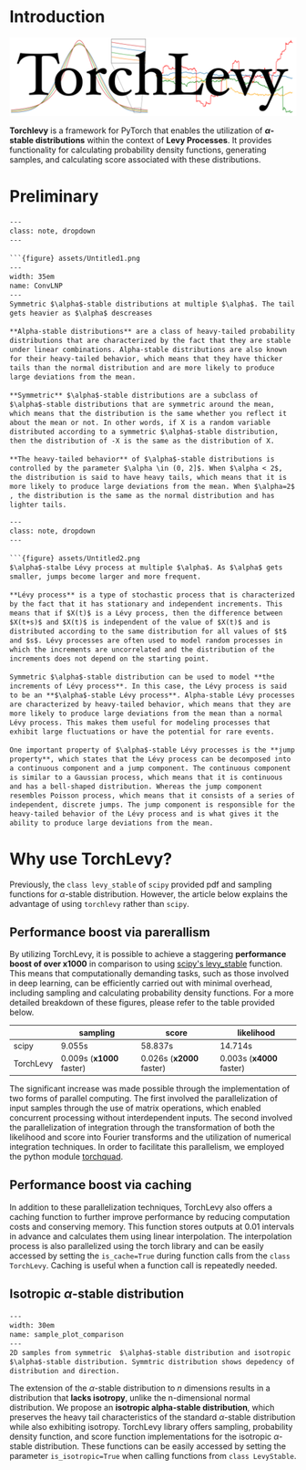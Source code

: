 # Introduction

![Untitled](assets/Untitled.png)

**Torchlevy** is a framework for PyTorch that enables the utilization of **$\alpha$-stable distributions** within the context of **Levy Processes**. It provides functionality for calculating probability density functions, generating samples, and calculating score associated with these distributions.
# Preliminary


```{admonition} Note$\qquad$$\alpha$-stable distribution
---
class: note, dropdown
---

```{figure} assets/Untitled1.png
---
width: 35em
name: ConvLNP
---
Symmetric $\alpha$-stable distributions at multiple $\alpha$. The tail gets heavier as $\alpha$ descreases

**Alpha-stable distributions** are a class of heavy-tailed probability distributions that are characterized by the fact that they are stable under linear combinations. Alpha-stable distributions are also known for their heavy-tailed behavior, which means that they have thicker tails than the normal distribution and are more likely to produce large deviations from the mean. 

**Symmetric** $\alpha$-stable distributions are a subclass of $\alpha$-stable distributions that are symmetric around the mean, which means that the distribution is the same whether you reflect it about the mean or not. In other words, if X is a random variable distributed according to a symmetric $\alpha$-stable distribution, then the distribution of -X is the same as the distribution of X.

**The heavy-tailed behavior** of $\alpha$-stable distributions is controlled by the parameter $\alpha \in (0, 2]$. When $\alpha < 2$, the distribution is said to have heavy tails, which means that it is more likely to produce large deviations from the mean. When $\alpha=2$ , the distribution is the same as the normal distribution and has lighter tails. 
```

    


```{admonition} Note$\qquad$Lévy process
---
class: note, dropdown
---

```{figure} assets/Untitled2.png
$\alpha$-stalbe Lévy process at multiple $\alpha$. As $\alpha$ gets smaller, jumps become larger and more frequent.

**Lévy process** is a type of stochastic process that is characterized by the fact that it has stationary and independent increments. This means that if $X(t)$ is a Lévy process, then the difference between $X(t+s)$ and $X(t)$ is independent of the value of $X(t)$ and is distributed according to the same distribution for all values of $t$ and $s$. Lévy processes are often used to model random processes in which the increments are uncorrelated and the distribution of the increments does not depend on the starting point.

Symmetric $\alpha$-stable distribution can be used to model **the increments of Lévy process**. In this case, the Lévy process is said to be an **$\alpha$-stable Lévy process**. Alpha-stable Lévy processes are characterized by heavy-tailed behavior, which means that they are more likely to produce large deviations from the mean than a normal Lévy process. This makes them useful for modeling processes that exhibit large fluctuations or have the potential for rare events.

One important property of $\alpha$-stable Lévy processes is the **jump property**, which states that the Lévy process can be decomposed into a continuous component and a jump component. The continuous component is similar to a Gaussian process, which means that it is continuous and has a bell-shaped distribution. Whereas the jump component resembles Poisson process, which means that it consists of a series of independent, discrete jumps. The jump component is responsible for the heavy-tailed behavior of the Lévy process and is what gives it the ability to produce large deviations from the mean.
```

    

# Why use TorchLevy?

Previously, the `class levy_stable` of `scipy` provided pdf and sampling functions for $\alpha$-stable distribution. However, the article below explains the advantage of using `torchlevy` rather than `scipy`.

## Performance boost via parerallism
By utilizing TorchLevy, it is possible to achieve a staggering **performance boost of over x1000** in comparison to using [scipy's levy_stable](https://docs.scipy.org/doc/scipy/reference/generated/scipy.stats.levy_stable.html) function. This means that computationally demanding tasks, such as those involved in deep learning, can be efficiently carried out with minimal overhead, including sampling and calculating probability density functions. For a more detailed breakdown of these figures, please refer to the table provided below.

|  | sampling | score | likelihood |
| --- | --- | --- | --- |
| scipy | 9.055s | 58.837s | 14.714s |
| TorchLevy | 0.009s (**x1000** faster) | 0.026s (**x2000** faster) | 0.003s (**x4000** faster) |


The significant increase was made possible through the implementation of two forms of parallel computing. The first involved the parallelization of input samples through the use of matrix operations, which enabled concurrent processing without interdependent inputs. The second involved the parallelization of integration through the transformation of both the likelihood and score into Fourier transforms and the utilization of numerical integration techniques. In order to facilitate this parallelism, we employed the python module [torchquad](https://github.com/esa/torchquad).

## Performance boost via caching

In addition to these parallelization techniques, TorchLevy also offers a caching function to further improve performance by reducing computation costs and conserving memory. This function stores outputs at 0.01 intervals in advance and calculates them using linear interpolation. The interpolation process is also parallelized using the torch library and can be easily accessed by setting the `is_cache=True` during function calls from the `class TorchLevy`. Caching is useful when a function call is repeatedly needed.

## Isotropic $\alpha$-stable distribution

```{figure} assets/sample_plot_comparison.png
---
width: 30em
name: sample_plot_comparison
---
2D samples from symmetric  $\alpha$-stable distribution and isotropic $\alpha$-stable distribution. Symmtric distribution shows depedency of distribution and direction.
```


The extension of the $\alpha$-stable distribution to $n$ dimensions results in a distribution that **lacks isotropy**, unlike the n-dimensional normal distribution. We propose an **isotropic alpha-stable distribution**, which preserves the heavy tail characteristics of the standard $\alpha$-stable distribution while also exhibiting isotropy. TorchLevy library offers sampling, probability density function, and score function implementations for the isotropic $\alpha$-stable distribution. These functions can be easily accessed by setting the parameter `is_isotropic=True` when calling functions from `class LevyStable`.

<!-- ## Combined score of normal and $\alpha$-stable distribution

The Time-reversal formula for SDEs with Lévy Processes is given by the following equation. 

```{math}
d \overleftarrow{X}_t=\left(b\left(t, \overleftarrow{X}_t\right)-\sigma_B^2(t) \partial_x \log p_t\left(\overleftarrow{X}_t\right)-\alpha \cdot \sigma_L^\alpha(t) \frac{\partial_{|x|}^{\alpha-2} \nabla_x p_t\left(\vec{X}_t\right)}{p_t\left(\vec{X}_t\right)}\right) d t+\sigma_B(t) d \bar{B}_t+\sigma_L(t) d \bar{L}_t^\alpha
```

If $\sigma_B, \sigma_L>0$ in the above equation, then the combined score must be calculated. Fortunately, the TorchLevy library offers a convenient way to calculate this score through `class LevyGaussian` . -->

<!-- ## Rectified Enhanced Lévy Score (ReELS)

To denoise the large noise at the heavy tail without losing the nature of the Lévy score function, we propose Rectified Enhanced Lévy Score (ReELS) as follows:

```{math}
\operatorname{ReELS}_\alpha(x)=\left\{\begin{array}{ll}
S_\alpha(x) & : x \in I_\alpha \\
-\operatorname{sgn}(x) \hat{c}|x|^{\hat{\beta}} & : \text { otherwise }
\end{array} \quad \hat{\beta}(\alpha) \in(0,1) .\right.
``` -->


<!-- 
# Score-based generative model with Levy processes

Concluding our exploration of TorchLevy's capabilities, we present [score-based generative model with Levy processes](https://openreview.net/forum?id=ErzyBArv6Ue) which introduces Symmetric $\alpha$-stable noise as a replacement for traditional Gaussian noise in a diffusion model. This unique approach, made possible through the use of torchlevy, offers a novel approach to generating data. Our experimentation has demonstrated that this method performs comparably to DDPM, while achieving a faster convergence rate.

```{figure} assets/combined.gif
---
width: 35em
name: combined
---
comparison betweem Ours(left) and DDPM(right) sampling. Generation based on Levy process(left) shows faster reconstruction speed. 
```-->








